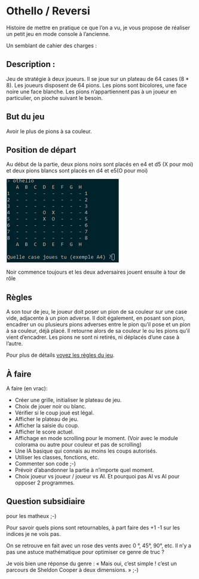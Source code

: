 # Othello / Reversi

Histoire de mettre en pratique ce que l’on a vu, je vous propose de réaliser un petit jeu en mode console à l’ancienne.

Un semblant de cahier des charges :

## Description :

Jeu de stratégie à deux joueurs.
Il se joue sur un plateau de 64 cases (8 * 8).
Les joueurs disposent de 64 pions.
Les pions sont bicolores, une face noire une face blanche.
Les pions n’appartiennent pas à un joueur en particulier, on pioche suivant le besoin.

## But du jeu

Avoir le plus de pions à sa couleur.

## Position de départ 

Au début de la partie, deux pions noirs sont placés en e4 et d5 (X pour moi) et deux pions blancs sont placés en d4 et e5(O pour moi)

![enter image description here](example.png)

Noir commence toujours et les deux adversaires jouent ensuite à tour de rôle

## Règles

A son tour de jeu, le joueur doit poser un pion de sa couleur sur une case vide, adjacente à un pion adverse. Il doit également, en posant son pion, encadrer un ou plusieurs pions adverses entre le pion qu’il pose et un pion à sa couleur, déjà placé. Il retourne alors de sa couleur le ou les pions qu’il vient d’encadrer. Les pions ne sont ni retirés, ni déplacés d’une case à l’autre.

Pour plus de détails [voyez les règles du jeu](http://www.ffothello.org/othello/regles-du-jeu/).

## À faire

A faire (en vrac):

- Créer une grille, initialiser le plateau de jeu.
- Choix de jouer noir ou blanc.
- Vérifier si le coup joué est légal.
- Afficher le plateau de jeu.
- Afficher la saisie du coup.
- Afficher le score actuel.
- Affichage en mode scrolling pour le moment. (Voir avec le module colorama ou autre pour couleur et pas de scrolling)
- Une IA basique qui connais au moins les coups autorisés.
- Utiliser les classes, fonctions, etc.
- Commenter son code ;-)
- Prévoir d’abandonner la partie à n’importe quel moment.
- Choix joueur vs joueur / joueur vs AI. Et pourquoi pas AI vs AI pour opposer 2 programmes.


## Question subsidiaire

pour les matheux ;-)

Pour savoir quels pions sont retournables, à part faire des +1 -1 sur les indices je ne vois pas.

On se retrouve en fait avec un rose des vents avec 0 °, 45°, 90°, etc.
Il n’y a pas une astuce mathématique pour optimiser ce genre de truc ?

Je vois bien une réponse du genre :
« Mais oui, c’est simple ! c’est un parcours de Sheldon Cooper à deux dimensions. » ;-)
